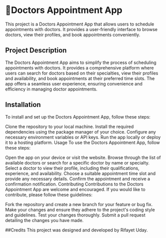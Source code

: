 # 🚀Doctors Appointment App
This project is a Doctors Appointment App that allows users to schedule appointments with doctors. It provides a user-friendly interface to browse doctors, view their profiles, and book appointments conveniently.

## Project Description
The Doctors Appointment App aims to simplify the process of scheduling appointments with doctors. It provides a comprehensive platform where users can search for doctors based on their specialties, view their profiles and availability, and book appointments at their preferred time slots. The app offers a seamless user experience, ensuring convenience and efficiency in managing doctor appointments.

## Installation
To install and set up the Doctors Appointment App, follow these steps:

Clone the repository to your local machine.
Install the required dependencies using the package manager of your choice.
Configure any necessary environment variables or API keys.
Run the app locally or deploy it to a hosting platform.
Usage
To use the Doctors Appointment App, follow these steps:

Open the app on your device or visit the website.
Browse through the list of available doctors or search for a specific doctor by name or specialty.
Select a doctor to view their profile, including their qualifications, experience, and availability.
Choose a suitable appointment time slot and provide any necessary details.
Confirm the appointment and receive a confirmation notification.
Contributing
Contributions to the Doctors Appointment App are welcome and encouraged. If you would like to contribute, please follow these guidelines:

Fork the repository and create a new branch for your feature or bug fix.
Make your changes and ensure they adhere to the project's coding style and guidelines.
Test your changes thoroughly.
Submit a pull request detailing the changes you have made.

##Credits
This project was designed and developed by Rifayet Uday.
